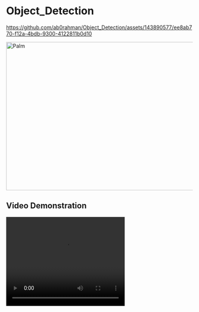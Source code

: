 # Object_Detection

https://github.com/ab0rahman/Object_Detection/assets/143890577/ee8ab770-f12a-4bdb-9300-4122811b0d10

  <img src="https://github.com/ab0rahman/Object_Detection/blob/main/results/movie2.gif" alt="Palm" width="711" height="400"><br>
## Video Demonstration

<video width="320" height="240" controls>
  <source src="https://github.com/ab0rahman/Object_Detection/raw/main/results/movie2%20(1).mp4" type="video/mp4">
  Your browser does not support the video tag.
</video>
